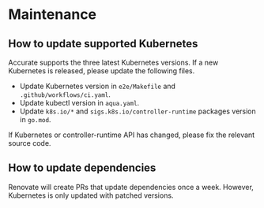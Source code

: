 # Maintenance

## How to update supported Kubernetes

Accurate supports the three latest Kubernetes versions.
If a new Kubernetes is released, please update the following files.

- Update Kubernetes version in `e2e/Makefile` and `.github/workflows/ci.yaml`.
- Update kubectl version in `aqua.yaml`.
- Update `k8s.io/*` and `sigs.k8s.io/controller-runtime` packages version in `go.mod`.

If Kubernetes or controller-runtime API has changed, please fix the relevant source code.

## How to update dependencies

Renovate will create PRs that update dependencies once a week.
However, Kubernetes is only updated with patched versions.
